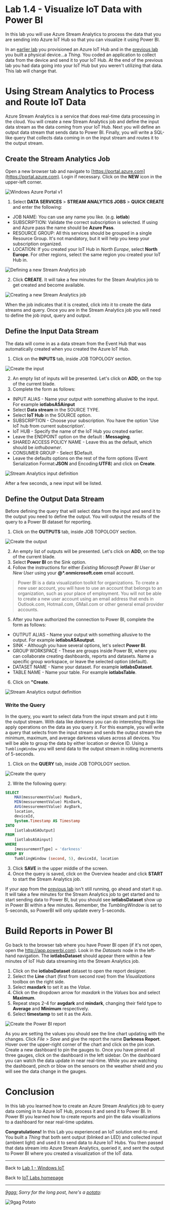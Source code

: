 # Lab 1.4 - Visualize IoT Data with Power BI

In this lab you will use Azure Stream Analytics to process the data that you are sending into Azure IoT Hub so that you can visualize it using Power BI.

In an [earlier lab](/content/lab-1-2-setting-up-an-azure-iot-hub.md) you provisioned an Azure IoT Hub and in the [previous lab](/content/lab-1-3-sending-telemetry-to-the-cloud.md) you built a physical device...a *Thing*. You coded an application to collect
data from the device and send it to your IoT Hub. At the end of the previous lab you had data going into your IoT Hub but you weren't utilizing that data. This lab will change that.

# Using Stream Analytics to Process and Route IoT Data
Azure Stream Analytics is a service that does real-time data processing in the cloud. You will create a new Stream Analytics job and define the 
input data stream as the data coming from your IoT Hub. Next you will define an output data stream that sends data to Power BI. Finally, you 
will write a SQL-like query that collects data coming in on the input stream and routes it to the output stream. 

## Create the Stream Analytics Job
Open a new browser tab and navigate to [https://portal.azure.com](https://portal.azure.com). Login if necessary. Click on the **NEW** icon in the upper-left corner.

![Windows Azure Portal v1](/images/lab1_asa_new.png)

1. Select **DATA SERVICES** > **STREAM ANALYTICS JOBS** > **QUICK CREATE** and enter the following:

 - JOB NAME: You can use any name you like. (e.g. **iotlab**)
 - SUBSCRIPTION: Validate the correct subscription is selected. If using and Azure pass the name should be **Azure Pass**.
 - RESOURCE GROUP: All this services should be grouped in a single Resource Group. It's not mandatory, but it will help you keep your subscription organized.
 - LOCATION: If you created your IoT Hub in *North Europe*, select **North Europe**. For other regions, select the same region you created your IoT Hub in.
 
![Defining a new Stream Analytics job](/images/lab1_asa_config.png)

2. Click **CREATE**. It will take a few minutes for the Steam Analytics job to get created and become available. 

![Creating a new Stream Analytics job](/images/lab1_asa_created.png)

When the job indicates that it is created, click into it to create the data streams and query. Once you are in the Stream Analytics job you will need to define the job input, query and output. 

## Define the Input Data Stream
The data will come in as a data stream from the Event Hub that was automatically created when you created the Azure IoT Hub. 

1. Click on the **INPUTS** tab, inside JOB TOPOLOGY section.

![Create the input](/images/lab1_asa_newinputs.png)

2. An empty list of inputs will be presented. Let's click on **ADD**, on the top of the current blade.
3. Complete the form as follows:

 - INPUT ALIAS - Name your output with something allusive to the input. For example **iotlabsASAinput**
 - Select **Data stream** in the SOURCE TYPE.
 - Select **IoT Hub** in the SOURCE option.
 - SUBSCRIPTION - Choose your subscription. You have the option 'Use IoT hub from current subscription'.
 - IoT HUB - Specify the name of the IoT Hub you created earlier.
 - Leave the ENDPOINT option on the default : **Messaging**. 
 - SHARED ACCESS POLICY NAME - Leave this as the default, which should be *iothubowner*.
 - CONSUMER GROUP - Select $Default.
 - Leave the defaults options on the rest of the form options (Event Serialization Format:**JSON** and Encoding:**UTF8**) and click on **Create**. 

![Stream Analytics input definition](/images/lab1_asa_inputconfig.png)

After a few seconds, a new input will be listed.

## Define the Output Data Stream
Before defining the query that will select data from the input and send it to the output you need to define the output. You will output the results of the query to a Power BI dataset for reporting.

1.  Click on the **OUTPUTS** tab, inside JOB TOPOLOGY section.

![Create the output](/images/lab1_asa_newoutput.png)

2. An empty list of outputs will be presented. Let's click on **ADD**, on the top of the current blade.
3. Select **Power BI** on the Sink option.
4. Follow the instructions for either *Existing Microsoft Power BI User* or *New User* using your **@*.onmicrosoft.com** email account.

<blockquote>
Power BI is a data visualization toolkit for organizations. To create a new user account, you will have to use an account that belongs to an 
organization, such as your place of employment. You will not be able to create a new user account using an email address that ends in 
Outlook.com, Hotmail.com, GMail.com or other general email provider accounts.
</blockquote>

5. After you have authorized the connection to Power BI, complete the form as follows:

 - OUTPUT ALIAS - Name your output with something allusive to the output. For example **iotlabsASAoutput**.
 - SINK - Although you have several options, let's select **Power BI**.
 - GROUP WORKSPACE - These are groups inside Power BI, where you can collaborate creating dashboards, reports and datasets. Name a specific group workspace, or leave the selected option (default).
 - DATASET NAME - Name your dataset. For example **iotlabsDataset**.
 - TABLE NAME - Name your table. For example **iotlabsTable**.

6. Click on **"Create**.

![Stream Analytics output definition](/images/lab1_asa_outputconfig.png)

### Write the Query
In the query, you want to select data from the input stream and put it into the output stream. With data like *darkness* you can do interesting things like apply operations on the data as you query it. For this example, you will write a query that selects from the input stream and sends the output stream the minimum, maximum, and average darkness values across all devices. You will be able to group the data by either location or device ID. Using a <code>TumblingWindow</code> you will send data to the output stream in rolling increments of 5-seconds.

1. Click on the **QUERY** tab, inside JOB TOPOLOGY section.

![Create the query](/images/lab1_asa_queryconfig.png)

2. Write the following query:

```sql
SELECT
    MAX(messurementValue) MaxDark,
    MIN(messurementValue) MinDark,
    AVG(messurementValue) AvgDark,
    location,
    deviceId,
    System.Timestamp AS Timestamp
INTO
    [iotlabsASAOutput]
FROM
    [iotlabsASAinput]
WHERE
    [messurementType] = 'darkness'
GROUP BY
    TumblingWindow (second, 5), deviceId, location 
```

3. Click **SAVE** in the upper middle of the screen. 
4. Once the query is saved, click on the Overview header and click **START** to start the Stream Analytics job. 

If your app from the [previous lab](/content/lab-1-3-sending-telemetry-to-the-cloud.md) isn't still running, go ahead and start it up. It will take a few minutes for the Stream Analytics job to get started and to start sending data to Power BI, but you should see **iotlabsDataset** show up in Power BI within a few minutes. Remember, the *TumblingWindow* is set to 5-seconds, so PowerBI will only update every 5-seconds.

# Build Reports in Power BI
Go back to the browser tab where you have Power BI open (if it's not open, open the http://app.powerbi.com). Look in the *Datasets* node in the left-hand navigation. The **iotlabsDataset** should appear there within a few minutes of IoT Hub data streaming into the Stream Analytics job. 

1. Click on the **iotlabsDataset** dataset to open the report designer.
2. Select the **Line** chart (first from second row) from the *Visualizations* toolbox on the right side.
3. Select **maxdark** to set it as the *Value*.
4. Click on the dropdown arrow for *maxdark* in the *Values* box and select **Maximum**.
5. Repeat steps 2-4 for **avgdark** and **mindark**, changing their field type to **Average** and **Minimum** respectively.
6. Select **timestamp** to set it as the *Axis*.

![Create the Power BI report](/images/lab1_powerbi01.png)

As you are setting the values you should see the line chart updating with the changes. Click *File* > *Save* and give the report the name **Darkness Report**. Hover over the upper-right corner of the chart and click on the pin icon. Create a new dashboard to pin the gauges to. Once you have pinned all three gauges, click on the dashboard in the left sidebar. On the dashboard you can watch the data update in near real-time. While you are watching the dashboard, pinch or blow on the sensors on the weather shield and you will see the data change in the gauges.

# Conclusion
In this lab you learned how to create an Azure Stream Analytics job to query data coming in to Azure IoT Hub, process it and send it to Power BI. In Power BI you learned how to create reports and pin the data visualizations to a dashboard for near real-time updates.

**Congratulations!** In this Lab you experienced an IoT solution end-to-end. You built a *Thing* that both sent output (blinked an LED) and collected input (ambient light) and used it to send data to Azure IoT Hubs. You then passed that data stream into Azure Stream Analytics, queried it, and sent the output to Power BI where you created a visualization of the IoT data.

---

Back to [Lab 1 - Windows IoT](/content/lab-1-windows-iot.md)

Back to [IoT Labs homepage](/readme.md#labs)

---

*[9gag:](http://9gag.com/) Sorry for  the long post, here's a [potato](https://www.quora.com/What-does-Sorry-for-the-long-post-heres-a-potato-mean-in-9GAG):*

![9gag Potato](/images/potato06.jpg)

